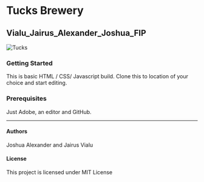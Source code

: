 # Tucks Brewery
## Vialu_Jairus_Alexander_Joshua_FIP

![Tucks](/images/logo_web.png/200x150 "Tucks")

### Getting Started
This is basic HTML / CSS/ Javascript build.
Clone this to location of your choice and start editing.

### Prerequisites
Just Adobe, an editor and GitHub.
  - - - -
#### Authors
Joshua Alexander and Jairus Vialu

#### License

This project is licensed under MIT License

